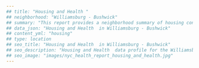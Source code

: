 ```yaml
---
## title: "Housing and Health "
## neighborhood: "Williamsburg - Bushwick"
## summary: "This report provides a neighborhood summary of housing conditions and related health outcomes. It also describes population characteristics that can increase vulnerability to housing hazards."
## data_json: "Housing and Health  in Williamsburg - Bushwick"
## content_yml: "housing"
## type: location
## seo_title: "Housing and Health  in Williamsburg - Bushwick"
## seo_description: "Housing and Health  data profile for the Williamsburg - Bushwick neighborhood of NYC."
## seo_image: "images/nyc_health_report_housing_and_health.jpg"
---
```

